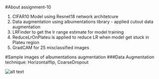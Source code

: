 #About assignment-10
1. CIFAR10 Model using Resnet18 network architetcure
2. Data augmentation using albumentations library - applied cutout data augmentation
3. LRFinder to get the lr range estimate for model training
4. ReduceLrOnPlateu is applied to reduce LR when model get stuck in Plateu region
5. GradCAM for 25 misclassified images

#Sample images of albumentations augmentation
###Data Augmentation technique: Horizontalflip, CoarseDropout


![alt text](http://url/to/img.png)
